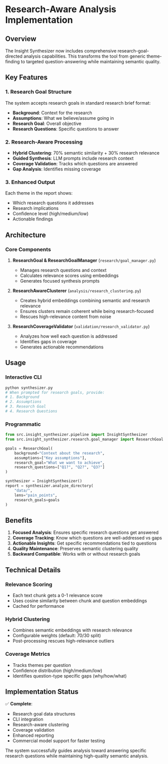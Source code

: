 # Research-Aware Analysis Implementation

## Overview

The Insight Synthesizer now includes comprehensive research-goal-directed analysis capabilities. This transforms the tool from generic theme-finding to targeted question-answering while maintaining semantic quality.

## Key Features

### 1. Research Goal Structure
The system accepts research goals in standard research brief format:
- **Background**: Context for the research
- **Assumptions**: What we believe/assume going in
- **Research Goal**: Overall objective
- **Research Questions**: Specific questions to answer

### 2. Research-Aware Processing
- **Hybrid Clustering**: 70% semantic similarity + 30% research relevance
- **Guided Synthesis**: LLM prompts include research context
- **Coverage Validation**: Tracks which questions are answered
- **Gap Analysis**: Identifies missing coverage

### 3. Enhanced Output
Each theme in the report shows:
- Which research questions it addresses
- Research implications
- Confidence level (high/medium/low)
- Actionable findings

## Architecture

### Core Components
1. **ResearchGoal & ResearchGoalManager** (`research/goal_manager.py`)
   - Manages research questions and context
   - Calculates relevance scores using embeddings
   - Generates focused synthesis prompts

2. **ResearchAwareClusterer** (`analysis/research_clustering.py`)
   - Creates hybrid embeddings combining semantic and research relevance
   - Ensures clusters remain coherent while being research-focused
   - Rescues high-relevance content from noise

3. **ResearchCoverageValidator** (`validation/research_validator.py`)
   - Analyzes how well each question is addressed
   - Identifies gaps in coverage
   - Generates actionable recommendations

## Usage

### Interactive CLI
```bash
python synthesizer.py
# When prompted for research goals, provide:
# 1. Background
# 2. Assumptions 
# 3. Research Goal
# 4. Research Questions
```

### Programmatic
```python
from src.insight_synthesizer.pipeline import InsightSynthesizer
from src.insight_synthesizer.research.goal_manager import ResearchGoal

goals = ResearchGoal(
    background="Context about the research",
    assumptions=["Key assumptions"],
    research_goal="What we want to achieve",
    research_questions=["Q1?", "Q2?", "Q3?"]
)

synthesizer = InsightSynthesizer()
report = synthesizer.analyze_directory(
    "data/",
    lens="pain_points",
    research_goals=goals
)
```

## Benefits

1. **Focused Analysis**: Ensures specific research questions get answered
2. **Coverage Tracking**: Know which questions are well-addressed vs gaps
3. **Actionable Insights**: Get specific recommendations tied to questions
4. **Quality Maintenance**: Preserves semantic clustering quality
5. **Backward Compatible**: Works with or without research goals

## Technical Details

### Relevance Scoring
- Each text chunk gets a 0-1 relevance score
- Uses cosine similarity between chunk and question embeddings
- Cached for performance

### Hybrid Clustering
- Combines semantic embeddings with research relevance
- Configurable weights (default: 70/30 split)
- Post-processing rescues high-relevance outliers

### Coverage Metrics
- Tracks themes per question
- Confidence distribution (high/medium/low)
- Identifies question-type specific gaps (why/how/what)

## Implementation Status

✅ **Complete**:
- Research goal data structures
- CLI integration  
- Research-aware clustering
- Coverage validation
- Enhanced reporting
- Commercial model support for faster testing

The system successfully guides analysis toward answering specific research questions while maintaining high-quality semantic analysis.